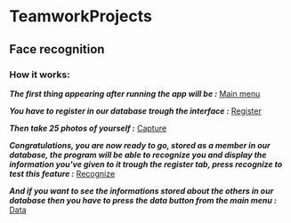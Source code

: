 # TeamworkProjects
## Face recognition
### How it works:
***The first thing appearing after running the app will be :*** [Main menu](https://i.imgur.com/9BFLetK.png)  

***You have to register in our database trough the interface :*** [Register](https://i.imgur.com/TvBlrVa.png)  

***Then take 25 photos of yourself :*** [Capture](https://i.imgur.com/vK6mBLE.png)  

***Congratulations, you are now ready to go, stored as a member in our database, the program will be able to recognize you and display the information you've given to it trough the register tab, press recognize to test this feature :*** [Recognize](https://i.imgur.com/undefined.png)

***And if you want to see the informations stored about the others in our database then you have to press the data button from the main menu :*** [Data](https://i.imgur.com/cunNZmr.png) 
